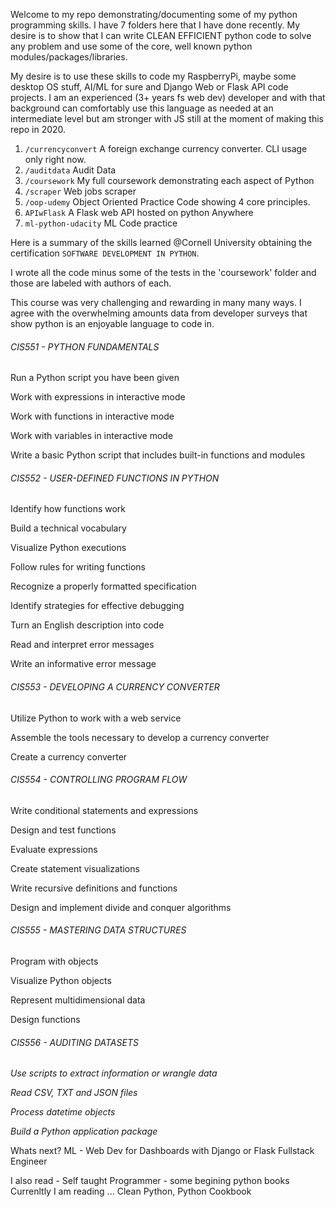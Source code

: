 Welcome to my repo demonstrating/documenting some of my python programming skills. I have 7 folders here that I have done recently. My desire is to show that I can write CLEAN EFFICIENT python code to solve any problem and use some of the core, well known python modules/packages/libraries.

My desire is to use these skills to code my RaspberryPi, maybe some desktop OS stuff, AI/ML for sure and Django Web or Flask API code projects. I am an experienced (3+ years fs web dev) developer and with that background can comfortably use this language as needed at an intermediate level but am stronger with JS still at the moment of making this repo in 2020.

1. `/currencyconvert` A foreign exchange currency converter. CLI usage only right now.
2. `/auditdata` Audit Data
3. `/coursework` My full coursework demonstrating each aspect of Python
4. `/scraper` Web jobs scraper
5. `/oop-udemy` Object Oriented Practice Code showing 4 core principles.
6. `APIwFlask` A Flask web API hosted on python Anywhere
7. `ml-python-udacity` ML Code practice

Here is a summary of the skills learned @Cornell University obtaining the certification `SOFTWARE DEVELOPMENT IN PYTHON`.

I wrote all the code minus some of the tests in the 'coursework' folder and those are labeled with authors of each.

This course was very challenging and rewarding in many many ways. I agree with the overwhelming amounts data from developer surveys that show python is an enjoyable language to code in.

###### CIS551 - PYTHON FUNDAMENTALS

Run a Python script you have been given

Work with expressions in interactive mode

Work with functions in interactive mode

Work with variables in interactive mode

Write a basic Python script that includes built-in functions and modules

###### CIS552 - USER-DEFINED FUNCTIONS IN PYTHON

Identify how functions work

Build a technical vocabulary

Visualize Python executions

Follow rules for writing functions

Recognize a properly formatted specification

Identify strategies for effective debugging

Turn an English description into code

Read and interpret error messages

Write an informative error message

###### CIS553 - DEVELOPING A CURRENCY CONVERTER

Utilize Python to work with a web service

Assemble the tools necessary to develop a currency converter

Create a currency converter

###### CIS554 - CONTROLLING PROGRAM FLOW

Write conditional statements and expressions

Design and test functions

Evaluate expressions

Create statement visualizations

Write recursive definitions and functions

Design and implement divide and conquer algorithms

###### CIS555 - MASTERING DATA STRUCTURES

Program with objects

Visualize Python objects

Represent multidimensional data

Design functions

###### CIS556 - AUDITING DATASETS

_Use scripts to extract information or wrangle data_

_Read CSV, TXT and JSON files_

_Process datetime objects_

_Build a Python application package_

Whats next?
ML -
Web Dev for Dashboards with Django or Flask
Fullstack Engineer

I also read - Self taught Programmer - some begining python books
Currenltly I am reading ...
Clean Python,
Python Cookbook
